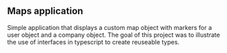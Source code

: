 ## Maps application

Simple application that displays a custom map object with markers for a user object and a company object.
The goal of this project was to illustrate the use of interfaces in typescript to create reuseable types.
